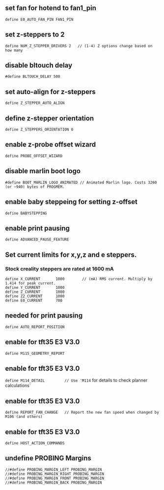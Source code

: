 ## set fan for hotend to fan1_pin
`define E0_AUTO_FAN_PIN FAN1_PIN`

## set z-steppers to 2
`define NUM_Z_STEPPER_DRIVERS 2   // (1-4) Z options change based on how many`

## disable bltouch delay
`#define BLTOUCH_DELAY 500`

## set auto-align for z-steppers
`define Z_STEPPER_AUTO_ALIGN`

## define z-stepper orientation
`define Z_STEPPERS_ORIENTATION 0`

## enable z-probe offset wizard
`define PROBE_OFFSET_WIZARD`

## disable marlin boot logo
`#define BOOT_MARLIN_LOGO_ANIMATED // Animated Marlin logo. Costs 3260 (or ~940) bytes of PROGMEM.`

## enable baby steppeing for setting z-offset
`define BABYSTEPPING`

## enable print pausing
`define ADVANCED_PAUSE_FEATURE`

## Set current limits for x,y,z and e steppers.
### Stock creality steppers are rated at 1600 mA 
```
define X_CURRENT       1000        // (mA) RMS current. Multiply by 1.414 for peak current.
define Y_CURRENT       1000
define Z_CURRENT       1000
define Z2_CURRENT      1000
define E0_CURRENT      700
```  

## needed for print pausing
`define AUTO_REPORT_POSITION`

## enable for tft35 E3 V3.0
`define M115_GEOMETRY_REPORT`

## enable for tft35 E3 V3.0
`define M114_DETAIL         // Use 'M114` for details to check planner calculations`

## enable for tft35 E3 V3.0
`define REPORT_FAN_CHANGE   // Report the new fan speed when changed by M106 (and others)`

## enable for tft35 E3 V3.0
`define HOST_ACTION_COMMANDS`

## undefine  PROBING Margins
```
//#define PROBING_MARGIN_LEFT PROBING_MARGIN
//#define PROBING_MARGIN_RIGHT PROBING_MARGIN
//#define PROBING_MARGIN_FRONT PROBING_MARGIN
//#define PROBING_MARGIN_BACK PROBING_MARGIN
```